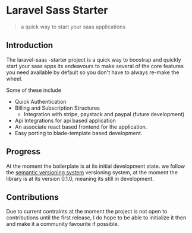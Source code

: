 # Laravel Sass Starter
> a quick way to start your saas applications

## Introduction
The laravel-saas -starter project is a quick way to boostrap and quickly start your saas apps its endeavours to make several of the core features you need available by default so you don't have to always re-make the wheel.

Some of these include 

  - Quick Authentication
  - Billing and Subscription Structures
    - Integration with stripe, paystack and paypal (future development)
  - Api Integrations for api based application
  - An associate react based frontend for the application.
  - Easy porting to blade-template based development.


## Progress
At the moment the boilerplate is at its initial development state. we follow the [semantic versioning system](https://semver.org) versioning system, at the moment the library is at its version 0.1.0, meaning its still in development.

## Contributions
Due to current contraints at the moment the project is not open to contributions until the first release, I do hope to be able to initialize it then and make it a community favourite if possible.